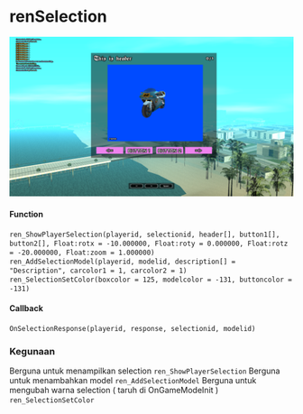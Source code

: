 # renSelection 
![](https://github.com/rndwst/renSelection/blob/main/screenshot/Screenshot%20(21).png)

#### Function
```
ren_ShowPlayerSelection(playerid, selectionid, header[], button1[], button2[], Float:rotx = -10.000000, Float:roty = 0.000000, Float:rotz = -20.000000, Float:zoom = 1.000000)
ren_AddSelectionModel(playerid, modelid, description[] = "Description", carcolor1 = 1, carcolor2 = 1)
ren_SelectionSetColor(boxcolor = 125, modelcolor = -131, buttoncolor = -131)
```

#### Callback
```
OnSelectionResponse(playerid, response, selectionid, modelid)
```

### Kegunaan
Berguna untuk menampilkan selection
```ren_ShowPlayerSelection```
Berguna untuk menambahkan model
```ren_AddSelectionModel```
Berguna untuk mengubah warna selection ( taruh di OnGameModeInit )
```ren_SelectionSetColor```
